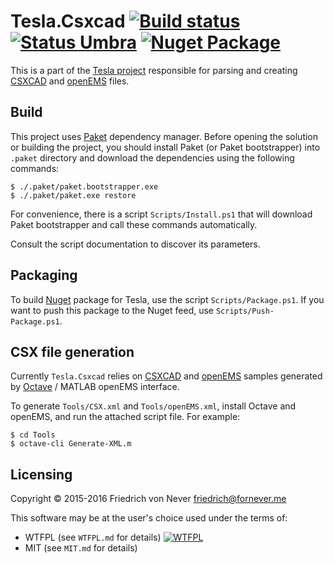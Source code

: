 Tesla.Csxcad [![Build status][appveyor-build-status]][appveyor-build] [![Status Umbra][status-umbra]][andivionian-status-classifier] [![Nuget Package][nuget-badge]][nuget-tesla-csxcad]
============

This is a part of the [Tesla project][tesla] responsible for parsing and
creating [CSXCAD][csxcad] and [openEMS][open-ems] files.

Build
-----

This project uses [Paket][paket] dependency manager. Before opening the solution
or building the project, you should install Paket (or Paket bootstrapper) into
`.paket` directory and download the dependencies using the following commands:

    $ ./.paket/paket.bootstrapper.exe
    $ ./.paket/paket.exe restore

For convenience, there is a script `Scripts/Install.ps1` that will download
Paket bootstrapper and call these commands automatically.

Consult the script documentation to discover its parameters.

Packaging
---------

To build [Nuget][nuget] package for Tesla, use the script `Scripts/Package.ps1`.
If you want to push this package to the Nuget feed, use
`Scripts/Push-Package.ps1`.

CSX file generation
-------------------

Currently `Tesla.Csxcad` relies on [CSXCAD][csxcad] and [openEMS][open-ems]
samples generated by [Octave][octave] / MATLAB openEMS interface.

﻿To generate `Tools/CSX.xml` and `Tools/openEMS.xml`, install Octave and openEMS,
and run the attached script file. For example:

    $ cd Tools
    $ octave-cli Generate-XML.m

Licensing
---------

Copyright © 2015-2016 Friedrich von Never <friedrich@fornever.me>

This software may be at the user's choice used under the terms of:
- WTFPL (see `WTFPL.md` for details) [![WTFPL][wtfpl-badge]][wtfpl]
- MIT (see `MIT.md` for details)

[andivionian-status-classifier]: https://github.com/ForNeVeR/andivionian-status-classifier
[appveyor-build]: https://ci.appveyor.com/project/ForNeVeR/tesla-csxcad/branch/develop
[csxcad]: https://github.com/thliebig/CSXCAD
[nuget]: https://www.nuget.org/
[nuget-tesla-csxcad]: https://www.nuget.org/packages/Tesla.Csxcad/
[octave]: https://www.gnu.org/software/octave/
[open-ems]: http://openems.de/
[paket]: https://fsprojects.github.io/Paket/index.html
[tesla]: https://github.com/ForNeVeR/Tesla
[wtfpl]: http://www.wtfpl.net/

[appveyor-build-status]: https://ci.appveyor.com/api/projects/status/hg2hjvmhwmiwf7q9/branch/develop?svg=true
[nuget-badge]: https://img.shields.io/nuget/vpre/Tesla.Csxcad.svg
[status-umbra]: https://img.shields.io/badge/status-umbra-red.svg
[wtfpl-badge]: http://www.wtfpl.net/wp-content/uploads/2012/12/wtfpl-badge-2.png
